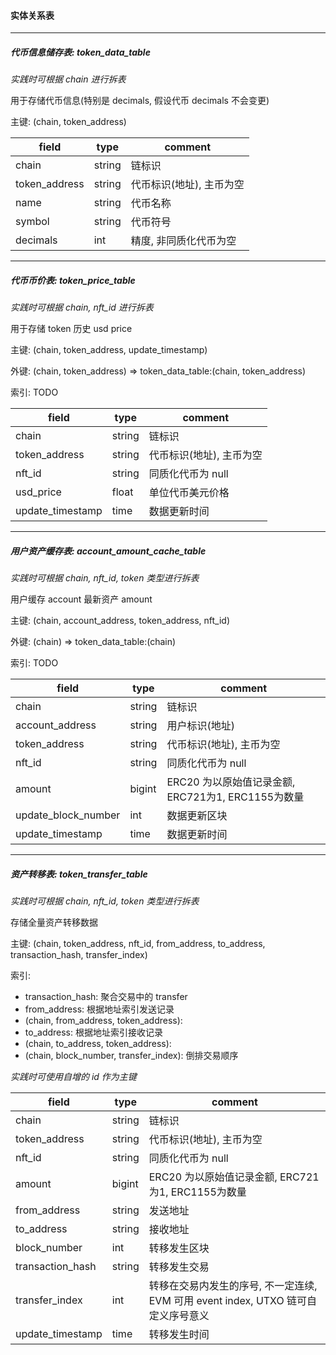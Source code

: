 #### 实体关系表

------------------------------------------------------------------------------------------------

##### 代币信息储存表: token_data_table

*实践时可根据 chain 进行拆表*

用于存储代币信息(特别是 decimals, 假设代币 decimals 不会变更)

主键: (chain, token_address)

 field         | type   | comment        
---------------|--------|----------------
 chain         | string | 链标识            
 token_address | string | 代币标识(地址), 主币为空 
 name          | string | 代币名称           
 symbol        | string | 代币符号           
 decimals      | int    | 精度, 非同质化代币为空   

------------------------------------------------------------------------------------------------

##### 代币币价表: token_price_table

*实践时可根据 chain, nft_id 进行拆表*

用于存储 token 历史 usd price

主键: (chain, token_address, update_timestamp)

外键: (chain, token_address) => token_data_table:(chain, token_address)

索引: TODO

 field            | type   | comment        
------------------|--------|----------------
 chain            | string | 链标识            
 token_address    | string | 代币标识(地址), 主币为空 
 nft_id           | string | 同质化代币为 null    
 usd_price        | float  | 单位代币美元价格       
 update_timestamp | time   | 数据更新时间         

------------------------------------------------------------------------------------------------

##### 用户资产缓存表: account_amount_cache_table

*实践时可根据 chain, nft_id, token 类型进行拆表*

用户缓存 account 最新资产 amount

主键: (chain, account_address, token_address, nft_id)

外键: (chain) => token_data_table:(chain)

索引: TODO

 field               | type   | comment                               
---------------------|--------|---------------------------------------
 chain               | string | 链标识                                   
 account_address     | string | 用户标识(地址)                              
 token_address       | string | 代币标识(地址), 主币为空                        
 nft_id              | string | 同质化代币为 null                           
 amount              | bigint | ERC20 为以原始值记录金额, ERC721为1, ERC1155为数量 
 update_block_number | int    | 数据更新区块                                
 update_timestamp    | time   | 数据更新时间                                

------------------------------------------------------------------------------------------------

##### 资产转移表: token_transfer_table

*实践时可根据 chain, nft_id, token 类型进行拆表*

存储全量资产转移数据

主键: (chain, token_address, nft_id, from_address, to_address, transaction_hash, transfer_index)

索引:

* transaction_hash: 聚合交易中的 transfer
* from_address: 根据地址索引发送记录
* (chain, from_address, token_address):
* to_address: 根据地址索引接收记录
* (chain, to_address, token_address):
* (chain, block_number, transfer_index): 倒排交易顺序

*实践时可使用自增的 id 作为主键*

 field            | type   | comment                                                
------------------|--------|--------------------------------------------------------
 chain            | string | 链标识                                                    
 token_address    | string | 代币标识(地址), 主币为空                                         
 nft_id           | string | 同质化代币为 null                                            
 amount           | bigint | ERC20 为以原始值记录金额, ERC721为1, ERC1155为数量                  
 from_address     | string | 发送地址                                                   
 to_address       | string | 接收地址                                                   
 block_number     | int    | 转移发生区块                                                 
 transaction_hash | string | 转移发生交易                                                 
 transfer_index   | int    | 转移在交易内发生的序号, 不一定连续, EVM 可用 event index, UTXO 链可自定义序号意义 
 update_timestamp | time   | 转移发生时间                                                 
